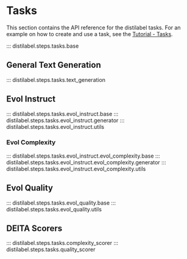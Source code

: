# Tasks

This section contains the API reference for the distilabel tasks. For an example on how to create and use a task, see the [Tutorial - Tasks](../../../sections/learn/tasks/index.md).

::: distilabel.steps.tasks.base

## General Text Generation

::: distilabel.steps.tasks.text_generation

## Evol Instruct

::: distilabel.steps.tasks.evol_instruct.base
::: distilabel.steps.tasks.evol_instruct.generator
::: distilabel.steps.tasks.evol_instruct.utils

### Evol Complexity

::: distilabel.steps.tasks.evol_instruct.evol_complexity.base
::: distilabel.steps.tasks.evol_instruct.evol_complexity.generator
::: distilabel.steps.tasks.evol_instruct.evol_complexity.utils

## Evol Quality

::: distilabel.steps.tasks.evol_quality.base
::: distilabel.steps.tasks.evol_quality.utils

## DEITA Scorers

::: distilabel.steps.tasks.complexity_scorer
::: distilabel.steps.tasks.quality_scorer
